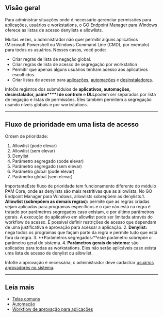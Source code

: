 ## Visão geral

Para administrar situações onde é necessário gerenciar permissões para aplicações, usuários e workstations, o GO Endpoint Manager para Windows oferece as listas de acesso denylists e allowlists.

Muitas vezes, o administrador não quer permitir alguns aplicativos (Microsoft Powershell ou Windows Command Line (CMD), por exemplo) para todos os usuários. Nesses casos, você pode:

* Criar regras de lista de negação global.
* Criar regras de lista de acesso de segregação por workstation
* Permitir que apenas alguns usuários tenham acesso aos aplicativos escolhidos.
* Criar listas de acesso para [aplicações](https://docs.senhasegura.io/v3-32/docs/pt/go-endpoint-manager-windows-application-access-lists), [automações](https://docs.senhasegura.io/v3-32/docs/go-endpoint-manager-windows-agent-automation#configure-automation-on-the-senhasegura-platform-go) e [desinstaladores](https://docs.senhasegura.io/v3-32/docs/pt/go-endpoint-manager-windows-uninstallers).

InfoOs registros dos submódulos de **aplicativos, a****utomaçõe****s, desinstalador, paine****l de controle** e **DLL**podem ser separados por lista de negação e listas de permissões. Eles também permitem a segregação usando níveis globais e por workstations.

---

## Fluxo de prioridade em uma l**ista de acesso**

Ordem de prioridade:

1. Allowlist (pode elevar)
2. Allowlist (sem elevar)
3. Denylist
4. Parâmetro segregado (pode elevar)
5. Parâmetro segregado (sem elevar)
6. Parâmetro global (pode elevar)
7. Parâmetro global (sem elevar)

ImportanteEste fluxo de prioridade tem funcionamento diferente do módulo PAM Core, onde as denylists são mais restritivas que as allowlists. No GO Endpoint Manager para Windows, allowlists sobrepõem as denylists.1. **Allowlist (sobrepõem as demais regras):** permite que as regras criadas sejam aplicadas para programas específicos e o que não está na regra é tratado por parâmetros segregados caso existam, e por último parâmetros gerais. A execução do aplicativo em allowlist pode ser limitada através do workflow de acesso. É possível definir restrições de acesso que dependam de uma justificativa e aprovação para acessar a aplicação.
2. **Denylist:** nega todos os programas que façam parte da regra e permite tudo que está fora da regra.
3. **Parâmetros segregados:**este parâmetro sobrepõe o parâmetro geral do sistema.
4. **Parâmetros gerais do sistema:** são aplicados para todas as workstations. Eles não serão aplicáveis caso exista uma lista de acesso de denylist ou allowlist.

InfoSe a aprovação é necessária, o administrador deve cadastrar [usuários aprovadores no sistema](https://docs.senhasegura.io/v3-32/docs/pt/go-endpoint-manager-windows-approval-workflow).

---

## Leia mais

* [Telas comuns](https://docs.senhasegura.io/v3-32/docs/pt/general-information-graphical-user-interface?highlight=telas%20comuns#telas-comuns)
* [Automação](https://docs.senhasegura.io/v3-32/docs/pt/go-endpoint-manager-windows-agent-automation)
* [Workflow de aprovação para aplicações](https://docs.senhasegura.io/v3-32/docs/pt/go-endpoint-manager-windows-approval-workflow)
